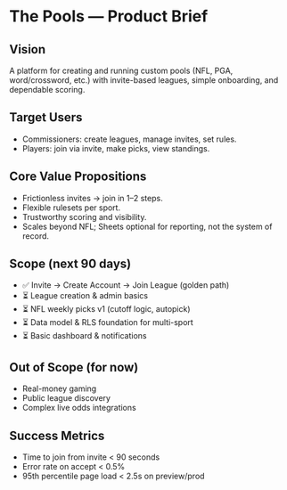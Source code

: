 # The Pools — Product Brief

## Vision

A platform for creating and running custom pools (NFL, PGA, word/crossword, etc.) with invite-based leagues, simple onboarding, and dependable scoring.

## Target Users

- Commissioners: create leagues, manage invites, set rules.
- Players: join via invite, make picks, view standings.

## Core Value Propositions

- Frictionless invites → join in 1–2 steps.
- Flexible rulesets per sport.
- Trustworthy scoring and visibility.
- Scales beyond NFL; Sheets optional for reporting, not the system of record.

## Scope (next 90 days)

- ✅ Invite → Create Account → Join League (golden path)
- ⏳ League creation & admin basics
- ⏳ NFL weekly picks v1 (cutoff logic, autopick)
- ⏳ Data model & RLS foundation for multi-sport
- ⏳ Basic dashboard & notifications

## Out of Scope (for now)

- Real-money gaming
- Public league discovery
- Complex live odds integrations

## Success Metrics

- Time to join from invite < 90 seconds
- Error rate on accept < 0.5%
- 95th percentile page load < 2.5s on preview/prod
